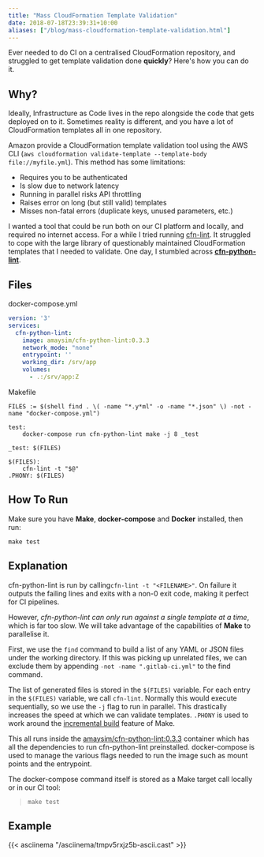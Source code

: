 ```yaml
---
title: "Mass CloudFormation Template Validation"
date: 2018-07-18T23:39:31+10:00
aliases: ["/blog/mass-cloudformation-template-validation.html"]
---
```


Ever needed to do CI on a centralised CloudFormation repository, and struggled to get template validation done **quickly**? Here's how you can do it.

<!--more-->

## Why?

Ideally, Infrastructure as Code lives in the repo alongside the code that gets deployed on to it. Sometimes reality is different, and you have a lot of CloudFormation templates all in one repository.

Amazon provide a CloudFormation template validation tool using the AWS CLI (`aws cloudformation validate-template --template-body file://myfile.yml`). This method has some limitations:

  * Requires you to be authenticated
  * Is slow due to network latency
  * Running in parallel risks API throttling
  * Raises error on long (but still valid) templates
  * Misses non-fatal errors (duplicate keys, unused parameters, etc.)

I wanted a tool that could be run both on our CI platform and locally, and required no internet access. For a while I tried running [cfn-lint](https://github.com/martysweet/cfn-lint). It struggled to cope with the large library of questionably maintained CloudFormation templates that I needed to validate. One day, I stumbled across [**cfn-python-lint**](https://github.com/awslabs/cfn-python-lint).

## Files

docker-compose.yml
```yaml
version: '3'
services:
  cfn-python-lint:
    image: amaysim/cfn-python-lint:0.3.3
    network_mode: "none"
    entrypoint: ''
    working_dir: /srv/app
    volumes:
      - .:/srv/app:Z
```

Makefile
```make
FILES := $(shell find . \( -name "*.y*ml" -o -name "*.json" \) -not -name "docker-compose.yml")

test:
	docker-compose run cfn-python-lint make -j 8 _test

_test: $(FILES)

$(FILES):
	cfn-lint -t "$@"
.PHONY: $(FILES)
```

## How To Run

Make sure you have **Make**, **docker-compose** and **Docker** installed, then run:

`make test`

## Explanation

cfn-python-lint is run by calling`cfn-lint -t "<FILENAME>"`. On failure it outputs the failing lines and exits with a non-0 exit code, making it perfect for CI pipelines.

However, _cfn-python-lint can only run against a single template at a time_, which is far too slow. We will take advantage of the capabilities of **Make** to parallelise it.

First, we use the `find` command to build a list of any YAML or JSON files under the working directory. If this was picking up unrelated files, we can exclude them by appending `-not -name ".gitlab-ci.yml"` to the find command.

 The list of generated files is stored in the `$(FILES)` variable. For each entry in the `$(FILES)` variable, we call `cfn-lint`. Normally this would execute sequentially, so we use the `-j` flag to run in parallel. This drastically increases the speed at which we can validate templates. `.PHONY` is used to work around the [incremental build](http://www.evanjones.ca/makefile-dependencies.html) feature of Make.

This all runs inside the [amaysim/cfn-python-lint:0.3.3](https://hub.docker.com/r/amaysim/cfn-python-lint/) container which has all the dependencies to run cfn-python-lint preinstalled. docker-compose is used to manage the various flags needed to run the image such as mount points and the entrypoint.

The docker-compose command itself is stored as a Make target call locally or in our CI tool:

>`make test`

## Example

{{< asciinema "/asciinema/tmpv5rxjz5b-ascii.cast" >}}
